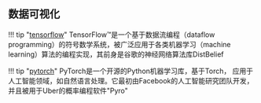 ## 数据可视化

!!! tip "[tensorflow](https://s0www0tensorflow0org.icopy.site/tutorials)"
    TensorFlow™是一个基于数据流编程（dataflow programming）的符号数学系统，被广泛应用于各类机器学习（machine learning）算法的编程实现，其前身是谷歌的神经网络算法库DistBelief

!!! tip "[pytorch](https://s0pytorch0org.icopy.site/docs/stable/index.html)"
    PyTorch是一个开源的Python机器学习库，基于Torch， 应用于人工智能领域，如自然语言处理。它最初由Facebook的人工智能研究团队开发，并且被用于Uber的概率编程软件"Pyro"

